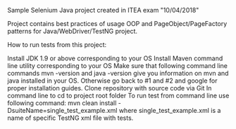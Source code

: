 Sample Selenium Java project created in ITEA exam  "10/04/2018"

Project contains best practices of usage OOP and PageObject/PageFactory patterns for Java/WebDriver/TestNG project.

How to run tests from this project:

Install JDK 1.9 or above corresponding to your OS
Install Maven command line utility corresponding to your OS
Make sure that following command line commands mvn -version and java -version give you information on mvn and java installed in your OS. Otherwise go back to #1 and #2 and google for proper installation guides.
Clone repository with source code via Git
In command line to cd to project root folder
To run test from command line use following command:
mvn clean install -DsuiteName=single_test_example.xml
where single_test_example.xml is a name of specific TestNG xml file with tests.